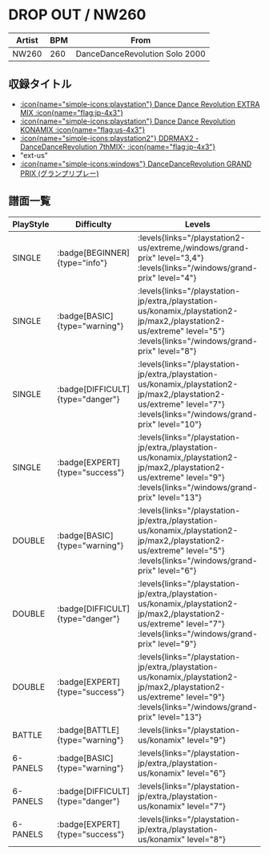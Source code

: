 # DROP OUT / NW260

|Artist|BPM|From|
|------|---|----|
|NW260|260|DanceDanceRevolution Solo 2000|

## 収録タイトル

- [:icon{name="simple-icons:playstation"} Dance Dance Revolution EXTRA MIX :icon{name="flag:jp-4x3"}](/playstation-jp/extra)
- [:icon{name="simple-icons:playstation"} Dance Dance Revolution KONAMIX :icon{name="flag:us-4x3"}](/playstation-us/konamix)
- [:icon{name="simple-icons:playstation2"} DDRMAX2 -DanceDanceRevolution 7thMIX- :icon{name="flag:jp-4x3"}](/playstation2-jp/max2)
- "ext-us"
- [:icon{name="simple-icons:windows"} DanceDanceRevolution GRAND PRIX (グランプリプレー)](/windows/grand-prix)

## 譜面一覧

|PlayStyle|Difficulty|Levels|Notes|Movie|
|---------|----------|------|-----|-----|
|SINGLE| :badge[BEGINNER]{type="info"}| :levels{links="/playstation2-us/extreme,/windows/grand-prix" level="3,4"} :levels{links="/windows/grand-prix" level="4"}|110/0||
|SINGLE| :badge[BASIC]{type="warning"}| :levels{links="/playstation-jp/extra,/playstation-us/konamix,/playstation2-jp/max2,/playstation2-us/extreme" level="5"} :levels{links="/windows/grand-prix" level="8"}|200/0||
|SINGLE| :badge[DIFFICULT]{type="danger"}| :levels{links="/playstation-jp/extra,/playstation-us/konamix,/playstation2-jp/max2,/playstation2-us/extreme" level="7"} :levels{links="/windows/grand-prix" level="10"}|296/0||
|SINGLE| :badge[EXPERT]{type="success"}| :levels{links="/playstation-jp/extra,/playstation-us/konamix,/playstation2-jp/max2,/playstation2-us/extreme" level="9"} :levels{links="/windows/grand-prix" level="13"}|397/0||
|DOUBLE| :badge[BASIC]{type="warning"}| :levels{links="/playstation-jp/extra,/playstation-us/konamix,/playstation2-jp/max2,/playstation2-us/extreme" level="5"} :levels{links="/windows/grand-prix" level="6"}|175/0||
|DOUBLE| :badge[DIFFICULT]{type="danger"}| :levels{links="/playstation-jp/extra,/playstation-us/konamix,/playstation2-jp/max2,/playstation2-us/extreme" level="7"} :levels{links="/windows/grand-prix" level="9"}|296/0||
|DOUBLE| :badge[EXPERT]{type="success"}| :levels{links="/playstation-jp/extra,/playstation-us/konamix,/playstation2-jp/max2,/playstation2-us/extreme" level="9"} :levels{links="/windows/grand-prix" level="13"}|378/0||
|BATTLE| :badge[BATTLE]{type="warning"}| :levels{links="/playstation-us/konamix" level="9"}|||
|6-PANELS| :badge[BASIC]{type="warning"}| :levels{links="/playstation-jp/extra,/playstation-us/konamix" level="6"}|200/0||
|6-PANELS| :badge[DIFFICULT]{type="danger"}| :levels{links="/playstation-jp/extra,/playstation-us/konamix" level="7"}|296/0||
|6-PANELS| :badge[EXPERT]{type="success"}| :levels{links="/playstation-jp/extra,/playstation-us/konamix" level="8"}|397/0||
